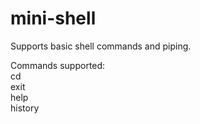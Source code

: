# mini-shell

Supports basic shell commands and piping.

Commands supported:  
cd  
exit  
help  
history  

